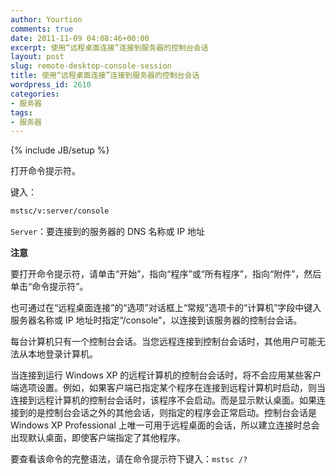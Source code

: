 ```yaml
---
author: Yourtion
comments: true
date: 2011-11-09 04:08:46+00:00
excerpt: 使用“远程桌面连接”连接到服务器的控制台会话
layout: post
slug: remote-desktop-console-session
title: 使用“远程桌面连接”连接到服务器的控制台会话
wordpress_id: 2610
categories:
- 服务器
tags:
- 服务器
---
```

{% include JB/setup %}

打开命令提示符。

键入：

```bash
mstsc/v:server/console
```

```Server```：要连接到的服务器的 DNS 名称或 IP 地址

**注意**

要打开命令提示符，请单击“开始”，指向“程序”或“所有程序”，指向“附件”，然后单击“命令提示符”。

也可通过在“远程桌面连接”的“选项”对话框上“常规”选项卡的“计算机”字段中键入服务器名称或 IP 地址时指定“/console”，以连接到该服务器的控制台会话。

每台计算机只有一个控制台会话。当您远程连接到控制台会话时，其他用户可能无法从本地登录计算机。

当连接到运行 Windows XP 的远程计算机的控制台会话时，将不会应用某些客户端选项设置。例如，如果客户端已指定某个程序在连接到远程计算机时启动，则当连接到远程计算机的控制台会话时，该程序不会启动。而是显示默认桌面。如果连接到的是控制台会话之外的其他会话，则指定的程序会正常启动。控制台会话是 Windows XP Professional 上唯一可用于远程桌面的会话，所以建立连接时总会出现默认桌面，即使客户端指定了其他程序。

要查看该命令的完整语法，请在命令提示符下键入：```mstsc /?```
